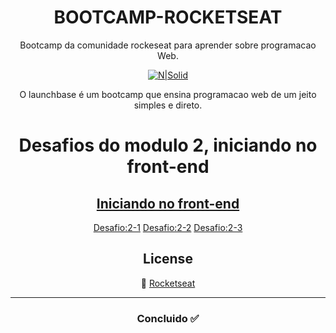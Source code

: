 
<div style="text-align: center">
  
# BOOTCAMP-ROCKETSEAT
Bootcamp da comunidade rockeseat para aprender sobre programacao Web.

[![N|Solid](https://camo.githubusercontent.com/3841f3ff8a89177dd92d4e29f75fbf9590a1a043/68747470733a2f2f726f636b6574736561742d63646e2e73332d73612d656173742d312e616d617a6f6e6177732e636f6d2f626f6f7463616d702d6c61756e6368626173652e706e67)](https://rocketseat.com.br/)



O launchbase é um bootcamp que ensina programacao web de um jeito simples e direto.


# Desafios do modulo 2, iniciando no front-end

[Iniciando no front-end](https://github.com/Rocketseat/bootcamp-launchbase-desafios-02)
-

[Desafio:2-1](https://github.com/Rocketseat/bootcamp-launchbase-desafios-02/blob/master/desafios/02-1-primeiro-html.md)
[Desafio:2-2](https://github.com/Rocketseat/bootcamp-launchbase-desafios-02/blob/master/desafios/02-2-pagina-descricao.md)
[Desafio:2-3](https://github.com/Rocketseat/bootcamp-launchbase-desafios-02/blob/master/desafios/02-3-pagina-cursos-e-iframe.md)





License
---
:rocket: [Rocketseat](https://discord.com/invite/gCRAFhc)

---

### Concluido :white_check_mark:
</div>
